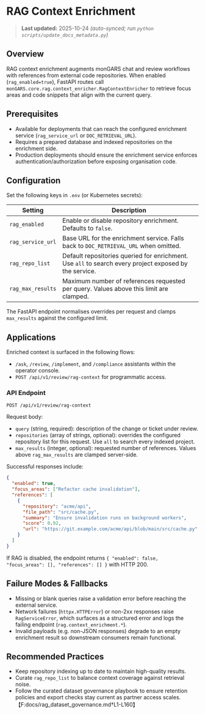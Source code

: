 # RAG Context Enrichment

> **Last updated:** 2025-10-24 _(auto-synced; run `python scripts/update_docs_metadata.py`)_

## Overview

RAG context enrichment augments monGARS chat and review workflows with references
from external code repositories. When enabled (`rag_enabled=true`), FastAPI
routes call `monGARS.core.rag.context_enricher.RagContextEnricher` to retrieve
focus areas and code snippets that align with the current query.

## Prerequisites

- Available for deployments that can reach the configured enrichment service
  (`rag_service_url` or `DOC_RETRIEVAL_URL`).
- Requires a prepared database and indexed repositories on the enrichment side.
- Production deployments should ensure the enrichment service enforces
  authentication/authorization before exposing organisation code.

## Configuration

Set the following keys in `.env` (or Kubernetes secrets):

| Setting | Description |
| --- | --- |
| `rag_enabled` | Enable or disable repository enrichment. Defaults to `false`. |
| `rag_service_url` | Base URL for the enrichment service. Falls back to `DOC_RETRIEVAL_URL` when omitted. |
| `rag_repo_list` | Default repositories queried for enrichment. Use `all` to search every project exposed by the service. |
| `rag_max_results` | Maximum number of references requested per query. Values above this limit are clamped. |

The FastAPI endpoint normalises overrides per request and clamps `max_results`
against the configured limit.

## Applications

Enriched context is surfaced in the following flows:

- `/ask`, `/review`, `/implement`, and `/compliance` assistants within the
  operator console.
- `POST /api/v1/review/rag-context` for programmatic access.

### API Endpoint

`POST /api/v1/review/rag-context`

Request body:

- `query` (string, required): description of the change or ticket under review.
- `repositories` (array of strings, optional): overrides the configured repository
  list for this request. Use `all` to search every indexed project.
- `max_results` (integer, optional): requested number of references. Values above
  `rag_max_results` are clamped server-side.

Successful responses include:

```json
{
  "enabled": true,
  "focus_areas": ["Refactor cache invalidation"],
  "references": [
    {
      "repository": "acme/api",
      "file_path": "src/cache.py",
      "summary": "Ensure invalidation runs on background workers",
      "score": 0.92,
      "url": "https://git.example.com/acme/api/blob/main/src/cache.py"
    }
  ]
}
```

If RAG is disabled, the endpoint returns `{ "enabled": false, "focus_areas": [],
"references": [] }` with HTTP 200.

## Failure Modes & Fallbacks

- Missing or blank queries raise a validation error before reaching the external
  service.
- Network failures (`httpx.HTTPError`) or non-2xx responses raise
  `RagServiceError`, which surfaces as a structured error and logs the failing
  endpoint (`rag.context_enrichment.*`).
- Invalid payloads (e.g. non-JSON responses) degrade to an empty enrichment
  result so downstream consumers remain functional.

## Recommended Practices

- Keep repository indexing up to date to maintain high-quality results.
- Curate `rag_repo_list` to balance context coverage against retrieval noise.
- Follow the curated dataset governance playbook to ensure retention policies
  and export checks stay current as partner access scales.【F:docs/rag_dataset_governance.md†L1-L160】
